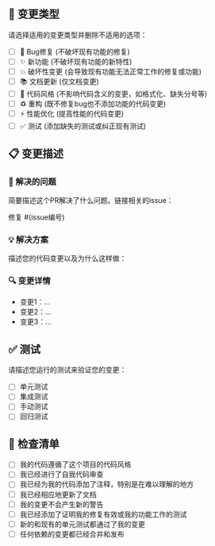 ## 🔄 变更类型
请选择适用的变更类型并删除不适用的选项：

- [ ] 🐛 Bug修复 (不破坏现有功能的修复)
- [ ] ✨ 新功能 (不破坏现有功能的新特性)
- [ ] 💥 破坏性变更 (会导致现有功能无法正常工作的修复或功能)
- [ ] 📚 文档更新 (仅文档变更)
- [ ] 🎨 代码风格 (不影响代码含义的变更，如格式化、缺失分号等)
- [ ] ♻️ 重构 (既不修复bug也不添加功能的代码变更)
- [ ] ⚡ 性能优化 (提高性能的代码变更)
- [ ] ✅ 测试 (添加缺失的测试或纠正现有测试)

## 📋 变更描述

### 🎯 解决的问题
简要描述这个PR解决了什么问题。链接相关的issue：

修复 #(issue编号)

### 💡 解决方案
描述您的代码变更以及为什么这样做：

### 🔍 变更详情
- 变更1：...
- 变更2：...
- 变更3：...

## ✅ 测试

请描述您运行的测试来验证您的变更：

- [ ] 单元测试
- [ ] 集成测试
- [ ] 手动测试
- [ ] 回归测试

## 📝 检查清单

- [ ] 我的代码遵循了这个项目的代码风格
- [ ] 我已经进行了自我代码审查
- [ ] 我已经为我的代码添加了注释，特别是在难以理解的地方
- [ ] 我已经相应地更新了文档
- [ ] 我的变更不会产生新的警告
- [ ] 我已经添加了证明我的修复有效或我的功能工作的测试
- [ ] 新的和现有的单元测试都通过了我的变更
- [ ] 任何依赖的变更都已经合并和发布
